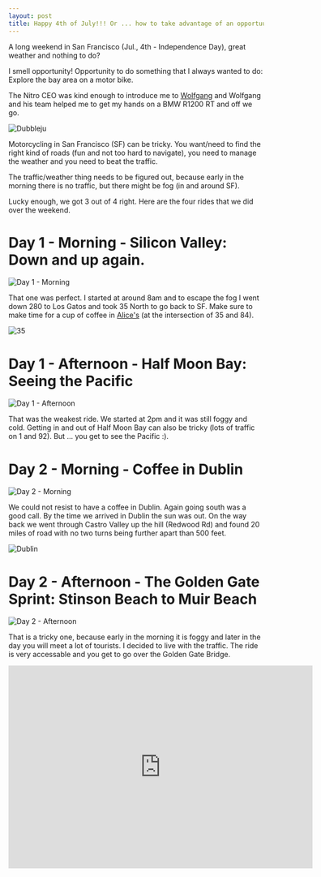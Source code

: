 ```yaml
---
layout: post
title: Happy 4th of July!!! Or ... how to take advantage of an opportuunity!
---
```

A long weekend in San Francisco (Jul., 4th - Independence Day), great weather and nothing to do?

I smell opportunity! Opportunity to do something that I always wanted to do: Explore the bay area on a motor bike.

The Nitro CEO was kind enough to introduce me to [Wolfgang](http://www.dubbelju.com) and Wolfgang and his team helped me to get my hands on a BMW R1200 RT and off we go.

![Dubbleju](/images/bike-ride/dubbleju.2.jpg)

Motorcycling in San Francisco (SF) can be tricky. You want/need to find the right kind of roads (fun and not too hard to navigate), you need to manage the weather and you need to beat the traffic.

The traffic/weather thing needs to be figured out, because early in the morning there is no traffic, but there might be fog (in and around SF).

Lucky enough, we got 3 out of 4 right. Here are the four rides that we did over the weekend.

# Day 1 - Morning - Silicon Valley: Down and up again.

![Day 1 - Morning](/images/bike-ride/day1-morning.png)

That one was perfect. I started at around 8am and to escape the fog I went down 280 to Los Gatos and took 35 North to go back to SF. Make sure to make time for a cup of coffee in [Alice's](http://www.alicesrestaurant.com) (at the intersection of 35 and 84).

![35](/images/bike-ride/35.2.jpg)

# Day 1 - Afternoon - Half Moon Bay: Seeing the Pacific

![Day 1 - Afternoon](/images/bike-ride/day1-afternoon.png)

That was the weakest ride. We started at 2pm and it was still foggy and cold. Getting in and out of Half Moon Bay can also be tricky (lots of traffic on 1 and 92). But ... you get to see the Pacific :).

# Day 2 - Morning - Coffee in Dublin

![Day 2 - Morning](/images/bike-ride/day2-morning.png)

We could not resist to have a coffee in Dublin. Again going south was a good call. By the time we arrived in Dublin the sun was out. On the way back we went through Castro Valley up the hill (Redwood Rd) and found 20 miles of road with no two turns being further apart than 500 feet.

![Dublin](/images/bike-ride/dublin.jpg)

# Day 2 - Afternoon - The Golden Gate Sprint: Stinson Beach to Muir Beach

![Day 2 - Afternoon](/images/bike-ride/day2-afternoon.png)

That is a tricky one, because early in the morning it is foggy and later in the day you will meet a lot of tourists. I decided to live with the traffic. The ride is very accessable and you get to go over the Golden Gate Bridge.

<center><iframe width="600" height="400" src="http://www.youtube.com/embed/KPZcJMZWBCQ" frameborder="0" allowfullscreen></iframe></center>
